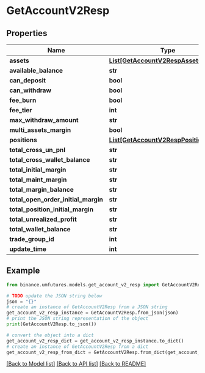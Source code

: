 # GetAccountV2Resp


## Properties

Name | Type | Description | Notes
------------ | ------------- | ------------- | -------------
**assets** | [**List[GetAccountV2RespAssetsInner]**](GetAccountV2RespAssetsInner.md) |  | [optional] 
**available_balance** | **str** |  | [optional] 
**can_deposit** | **bool** |  | [optional] 
**can_withdraw** | **bool** |  | [optional] 
**fee_burn** | **bool** |  | [optional] 
**fee_tier** | **int** |  | [optional] 
**max_withdraw_amount** | **str** |  | [optional] 
**multi_assets_margin** | **bool** |  | [optional] 
**positions** | [**List[GetAccountV2RespPositionsInner]**](GetAccountV2RespPositionsInner.md) |  | [optional] 
**total_cross_un_pnl** | **str** |  | [optional] 
**total_cross_wallet_balance** | **str** |  | [optional] 
**total_initial_margin** | **str** |  | [optional] 
**total_maint_margin** | **str** |  | [optional] 
**total_margin_balance** | **str** |  | [optional] 
**total_open_order_initial_margin** | **str** |  | [optional] 
**total_position_initial_margin** | **str** |  | [optional] 
**total_unrealized_profit** | **str** |  | [optional] 
**total_wallet_balance** | **str** |  | [optional] 
**trade_group_id** | **int** |  | [optional] 
**update_time** | **int** |  | [optional] 

## Example

```python
from binance.umfutures.models.get_account_v2_resp import GetAccountV2Resp

# TODO update the JSON string below
json = "{}"
# create an instance of GetAccountV2Resp from a JSON string
get_account_v2_resp_instance = GetAccountV2Resp.from_json(json)
# print the JSON string representation of the object
print(GetAccountV2Resp.to_json())

# convert the object into a dict
get_account_v2_resp_dict = get_account_v2_resp_instance.to_dict()
# create an instance of GetAccountV2Resp from a dict
get_account_v2_resp_from_dict = GetAccountV2Resp.from_dict(get_account_v2_resp_dict)
```
[[Back to Model list]](../README.md#documentation-for-models) [[Back to API list]](../README.md#documentation-for-api-endpoints) [[Back to README]](../README.md)


